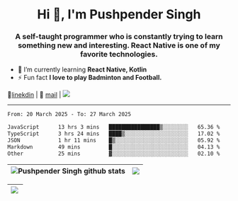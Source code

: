 <h1 align="center">Hi 👋, I'm Pushpender Singh</h1>
<h3 align="center">A self-taught programmer who is constantly trying to learn something new and interesting. React Native is one of my favorite technologies.</h3>

- 🌱 I’m currently learning **React Native, Kotlin**
- ⚡ Fun fact **I love to play Badminton and Football.**

👔[linekdin](https://www.linkedin.com/in/pushpender-singh-240061202/) | 📧 [mail](mailto:pushpendersingh694@gmail.com) | 
<a href="https://github.com/pushpender-singh-ap/pushpender-singh-ap">
    <img src="https://komarev.com/ghpvc/?username=pushpender-singh-ap&style=for-the-badge">
</a>


---

<!--START_SECTION:waka-->

```txt
From: 20 March 2025 - To: 27 March 2025

JavaScript      13 hrs 3 mins   ████████████████▒░░░░░░░░   65.36 %
TypeScript      3 hrs 24 mins   ████▒░░░░░░░░░░░░░░░░░░░░   17.02 %
JSON            1 hr 11 mins    █▒░░░░░░░░░░░░░░░░░░░░░░░   05.92 %
Markdown        49 mins         █░░░░░░░░░░░░░░░░░░░░░░░░   04.13 %
Other           25 mins         ▓░░░░░░░░░░░░░░░░░░░░░░░░   02.10 %
```

<!--END_SECTION:waka-->


| <a><img align="center" src="https://github-readme-stats-iota-ecru-15.vercel.app/api?username=pushpender-singh-ap&show_icons=true&include_all_commits=true&theme=buefy&hide_border=true" alt="Pushpender Singh github stats" /></a> | <a><img align="center" src="https://github-readme-stats-iota-ecru-15.vercel.app/api/top-langs/?username=pushpender-singh-ap&layout=compact&theme=buefy&hide_border=true" /></a> |
| ------------- | ------------- |

| <a> <img align="left" src="https://github-readme-streak-stats.herokuapp.com/?user=pushpender-singh-ap" /></br> </a> |
| ------------- |
